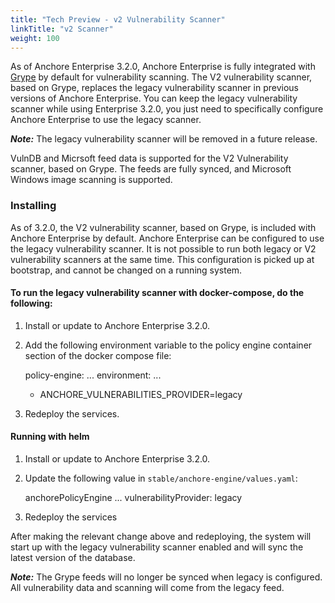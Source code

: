 ```yaml
---
title: "Tech Preview - v2 Vulnerability Scanner"
linkTitle: "v2 Scanner"
weight: 100
---
```


As of Anchore Enterprise 3.2.0, Anchore Enterprise is fully integrated with [Grype](https://github.com/anchore/grype) by default for vulnerability scanning. The V2 vulnerability scanner, based on Grype, replaces the legacy vulnerability scanner in previous versions of Anchore Enterprise.
You can keep the legacy vulnerability scanner while using Enterprise 3.2.0, you just need to specifically configure Anchore Enterprise to use the legacy scanner. 

***Note:*** The legacy vulnerability scanner will be removed in a future release.

VulnDB and Micrsoft feed data is supported for the V2 Vulnerability scanner, based on Grype. The feeds are fully synced, and Microsoft Windows image scanning is supported.

### Installing
As of 3.2.0, the V2 vulnerability scanner, based on Grype, is included with Anchore Enterprise by default. Anchore Enterprise can be configured to use the legacy vulnerability scanner. It is not possible to run
both legacy or V2 vulnerability scanners at the same time. This configuration is picked up at bootstrap, and cannot be changed on a running system.

#### To run the legacy vulnerability scanner with docker-compose, do the following:
1. Install or update to Anchore Enterprise 3.2.0.
2. Add the following environment variable to the policy engine container section of the docker compose file:


    policy-engine:
      ...
      environment:
      ...
      - ANCHORE_VULNERABILITIES_PROVIDER=legacy

3. Redeploy the services.

#### Running with helm
1. Install or update to Anchore Enterprise 3.2.0.
2. Update the following value in `stable/anchore-engine/values.yaml`:


    anchorePolicyEngine
      ...
      vulnerabilityProvider: legacy

3. Redeploy the services

After making the relevant change above and redeploying, the system will start up with the legacy vulnerability scanner enabled and will
sync the latest version of the database. 

***Note:*** The Grype feeds will no longer be synced when legacy is configured. All vulnerability data
and scanning will come from the legacy feed.

